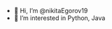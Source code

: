 - 👋 Hi, I’m @nikitaEgorov19
- 👀 I’m interested in Python, Java

<!---
nikitaEgorov19/nikitaEgorov19 is a ✨ special ✨ repository because its `README.md` (this file) appears on your GitHub profile.
You can click the Preview link to take a look at your changes.
--->
